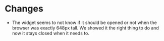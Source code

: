 # Changes
- The widget seems to not know if it should be opened or not when the browser was exactly 648px tall. We showed it the right thing to do and now it stays closed when it needs to.
